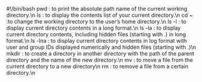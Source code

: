 #!/bin/bash
pwd : to print the absolute path name of the current working directory.\n ls : to display the contents list of your current directory.\n cd ~ :to change the working directory to the user’s home directory.\n ls -l : to display current directory contents in a long format.\n ls -la : to display current directory contents, including hidden files (starting with .) in long format.\n ls -lna : to display current directory contents in log format with user and group IDs displayed numerically and hidden files (starting with .)\n mkdir : to create a directory in another directory with the path of the parent directory and the name of the new directory.\n mv : to move a file from the current directory to a new directory\n rm : to remove a file from a certain directory.\n   

